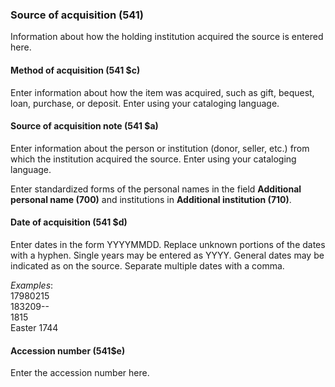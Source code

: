 ### Source of acquisition (541)

Information about how the holding institution acquired the source is entered here.

#### Method of acquisition (541 $c)

Enter information about how the item was acquired, such as gift, bequest, loan, purchase, or deposit. Enter using your cataloging language.

#### Source of acquisition note (541 $a) 

Enter information about the person or institution (donor, seller, etc.) from which the institution acquired the source. Enter using your cataloging language.  
  
Enter standardized forms of the personal names in the field **Additional personal name (700)** and institutions in **Additional institution (710)**.

#### Date of acquisition (541 $d) 

Enter dates in the form YYYYMMDD. Replace unknown portions of the dates with a hyphen. Single years may be entered as YYYY. General dates may be indicated as on the source. Separate multiple dates with a comma.  
   
_Examples_:  
17980215   
183209--  
1815  
Easter 1744

#### Accession number (541$e)
Enter the accession number here.